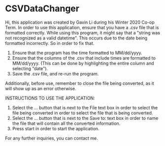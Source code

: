 # CSVDataChanger
Hi, this application was created by Gavin Li during his Winter 2020 Co-op Term.
In order to use this application, ensure that you have a .csv file that is formatted
correctly. 
While using this program, it might say that a "string was not recognized as a valid datetime".
This occurs due to the date being formatted incorrectly. So in order to fix that.
1. Ensure that the program has the time formatted to MM/dd/yyyy.
2. Ensure that the columns of the .csv that include times are formatted to MM/dd/yyyy.
(This can be done by highlighting the entire column and selecting "date").
3. Save the .csv file, and re-run the program.

Additionally, before use, remember to close the file being converted, as it will show up as
an error otherwise.

INSTRUCTIONS TO USE THE APPLICATION:
1. Select the ... button that is next to the File text box in order to select the file being converted
in order to select the file that is being converted.
2. Select the ... button that is next to the Save to: text box in order to name the file that will contain
all the converted information.
3. Press start in order to start the application.

For any further inquiries, you can contact me.
